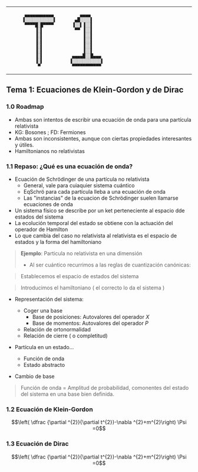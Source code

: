
--------------------


           ▄▄▄▄▄▄▄▄▄▄▄          ▄▄▄▄
          ▐░░░░░░░░░░░▌       ▄█░░░░▌
           ▀▀▀▀█░█▀▀▀▀       ▐░░▌▐░░▌
               ▐░▌            ▀▀ ▐░░▌
               ▐░▌               ▐░░▌
               ▐░▌               ▐░░▌
               ▐░▌               ▐░░▌
               ▐░▌               ▐░░▌
               ▐░▌           ▄▄▄▄█░░█▄▄▄
               ▐░▌          ▐░░░░░░░░░░░▌
                ▀            ▀▀▀▀▀▀▀▀▀▀▀


--------------------

## Tema 1: Ecuaciones de Klein-Gordon y de Dirac
### 1.0 Roadmap
- Ambas son intentos de escribir una ecuación de onda para una partícula relativista
- KG: Bosones ;   FD: Fermiones
- Ambas son inconsistentes, aunque con ciertas propiedades interesantes y útiles.
- Hamiltonianos no relativistas

### 1.1 Repaso: ¿Qué es una  ecuación de onda?
- Ecuación de Schrödinger de una partícula no relativista
	- General, vale para cuiaquier sistema cuántico
	- EqSchrö para cada partícula lleba a una ecuación de onda
	- Las "instancias" de la ecuacion de Schrödinger suelen llamarse ecuaciones de onda
- Un sistema físico se describe por un ket perteneciente al espacio dde estados del sistema
- La ecolución temporal del estado se obtiene con la actuación del operador de Hamilton
- Lo que cambia del caso no relativista al relativista es el espacio de estados y la forma del hamiltoniano

> **Ejemplo**: Particula no relativista en una dimensión
> - Al ser cuántico recurrimos a las reglas de cuantización canónicas:

> Establecemos el espacio de estados del sistema

> Introducimos el hamiltoniano ( el correcto lo da el sistema )

- Representación del sistema:
	- Coger una base
		- Base de posiciones: Autovalores del operador $X$
	 	- Base de momentos: Autovalores del operador $P$
	- Relación de ortonormalidad
	- Relación de cierre ( o completitud)

- Partícula en un estado...
	- Función de onda
	- Estado abstracto

- Cambio de base

> Función de onda = Amplitud de probabilidad, comonentes del estado del sistema en una base bien definida.

### 1.2 Ecuación de Klein-Gordon

$$\left( \dfrac {\partial ^{2}}{\partial t^{2}}-\nabla ^{2}+m^{2}\right) \Psi =0$$


### 1.3 Ecuación de Dirac
$$\left( \dfrac {\partial ^{2}}{\partial t^{2}}-\nabla ^{2}+m^{2}\right) \Psi =0$$
